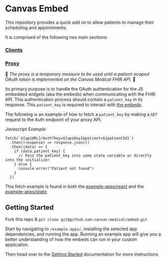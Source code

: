 # Canvas Embed

This repository provides a quick add on to allow patients to manage their scheduling and appointments.

It is comprised of the following two main sections:

### [Clients](./clients/README.md)

### [Proxy](./proxy/README.md)

:construction: _The proxy is a temporary measure to be used until a patient-scoped OAuth token is implemented on the Canvas Medical FHIR API._ :construction:

Its primary purpose is to handle the OAuth authentication for the JS embedded widgets (aka the embeds) when communicating with the FHIR API. This authentication process should contain a `patient_key` in its response. This `patient_key` is required to interact with [the embeds](https://github.com/canvas-medical/embed/tree/main/clients).

The following is an example of how to fetch a `patient_key` by making a `GET` request to the Auth endpoint of your proxy API.

_Javascript Example_

```
fetch(`${apiURL}/Auth?key=${apiKey}&patient=${patientId}`)
  .then((response) => response.json())
  .then((data) => {
    if (data.patient_key) {
      // Pass the patient_key into some state variable or directly into the initializer
    } else {
      console.error("Patient not found")
    }
  })
```

This fetch example is found in both the [example-apps/react](https://github.com/canvas-medical/embed/blob/26021a090dd6181e376ad47823b046e708274909/example-apps/react/src/App.jsx#L31-L41) and the [example-apps/static](https://github.com/canvas-medical/embed/blob/26021a090dd6181e376ad47823b046e708274909/example-apps/static/script.js#L51-L59)

## Getting Started

Fork this repo & `git clone git@github.com:canvas-medical/embed.git`

Start by navigating to `/example-apps/`, installing the selected app dependencies, and running the app. Running an example app will give you a better understanding of how the embeds can run in your custom application.

Then head over to the [Getting Started](https://github.com/canvas-medical/embed/blob/main/clients/documentation/getting-started.md) documentation for more instructions

